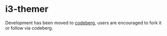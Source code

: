 <h1>i3-themer</h1>

Development has been moved to [codeberg](https://codeberg.org/cizordj/i3-themer), users are encouraged to fork
it or follow via codeberg.
